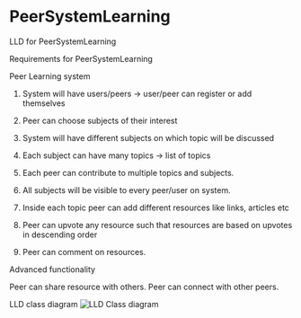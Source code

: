 # PeerSystemLearning
LLD for PeerSystemLearning

Requirements for PeerSystemLearning

Peer Learning system

1. System will have users/peers -> user/peer can register or add themselves 

2. Peer can choose subjects of their interest

3. System will have different subjects on which topic will be discussed

4. Each subject can have many topics -> list of topics

5. Each peer can contribute to multiple topics and subjects. 

6. All subjects will be visible to every peer/user on system.

7. Inside each topic peer can add different resources like links, articles etc

8. Peer can upvote any resource such that resources are based on upvotes in descending order

9. Peer can comment on resources. 

Advanced functionality 

Peer can share resource with others.
Peer can connect with other peers.



LLD class diagram 
![LLD Class diagram ](https://github.com/Namansaraswat7/PeerSystemLearning/assets/34354967/78c752e7-8f9c-41d3-a3b1-3977ecaa231b)

